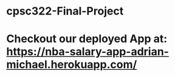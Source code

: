 # cpsc322-Final-Project
# Checkout our deployed App at: https://nba-salary-app-adrian-michael.herokuapp.com/
